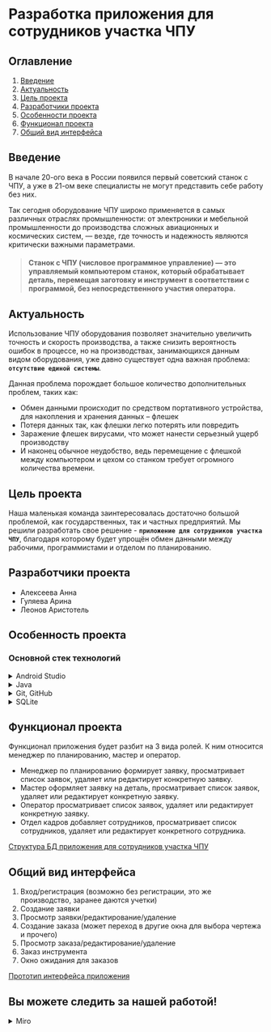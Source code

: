 
# **Разработка приложения для сотрудников участка ЧПУ**
## **Оглавление**
1. [Введение](#introduction)
2. [Актуальность](#relevance)
3. [Цель проекта](#projectpurpose)
4. [Разработчики проекта](#projectdevelopers)
5. [Особенности проекта](#projectfeatures)
6. [Функционал проекта](#projectfunctionality)
7. [Общий вид интерфейса](#interfaceoverview)

<a name="introduction"></a> 
## **Введение**
В начале 20-ого века в России появился первый советский станок с ЧПУ, а уже в 21-ом веке специалисты не могут представить себе работу без них. 

Так сегодня оборудование ЧПУ широко применяется в самых различных отраслях промышленности: от электроники и мебельной промышленности до производства сложных авиационных и космических систем, — везде, где точность и надежность являются критически важными параметрами.

><h4>Станок с ЧПУ (числовое программное управление) — это управляемый компьютером станок, который обрабатывает деталь, перемещая заготовку и инструмент в соответствии с программой, без непосредственного участия оператора.

<a name="relevance"></a> 
## **Актуальность**
Использование ЧПУ оборудования позволяет значительно увеличить точность и скорость производства, а также снизить вероятность ошибок в процессе, но на производствах, занимающихся данным видом оборудования, уже давно существует одна важная проблема: **```отсутствие единой системы```**. 

Данная проблема порождает большое количество дополнительных проблем, таких как: 
- Обмен данными происходит по средством портативного устройства, для накопления и хранения данных – флешек
- Потеря данных так, как флешки легко потерять или повредить
- Заражение флешек вирусами, что может нанести серьезный ущерб производству
- И наконец обычное неудобство, ведь перемещение с флешкой между компьютером и цехом со станком требует огромного количества времени.

<a name="projectpurpose"></a> 
## **Цель проекта**
Наша маленькая команда заинтересовалась достаточно большой проблемой, как государственных, так и частных предприятий. Мы решили разработать свое решение - **```приложение для сотрудников участка ЧПУ```**, благодаря которому будет упрощён обмен данными между рабочими, программистами и отделом по планированию.

<a name="projectdevelopers"></a> 
## **Разработчики проекта**
- Алексеева Анна 
- Гуляева Арина  
- Леонов Аристотель 

<a name="projectfeatures"></a> 
## **Особенность проекта**
### Основной стек технологий
<details>
<summary>Android Studio</summary>
  
**```Android Studio```** — официальная интегрированная среда разработки (IDE) для разработки приложений Android.
</details>
<details>
<summary>Java</summary>
  
**```Java```** — универсальный и широко используемый язык программирования, особенно при разработке мобильных приложений.

Данный язык программирования был выбран благодаря тому, что он имеет довольно простой синтаксис и поддерживает концепцию объектно-ориентированного программирования (ООП), что делает его изучение простым и интересном.
Она подходит для взаимодействия на языках Java и Kotlin. Данная сред разработки имеет богатый набор инструментов, встроенный эмулятор, а также предоставляет возможности тестирования. 
</details>
<details>
<summary>Git, GitHub</summary>
  
Для хостинга IT-проекта и совместной разработки используется веб-сервис **```GitHub```**.
</details>
<details>
<summary>SQLite</summary>
  
**```SQLite```** — это встраиваемая кроссплатформенная база данных, которая поддерживает достаточно полный набор команд SQL. Для взаимодействия с реляционной СУБД используется графический клиент DB Browser (для создания и БД, таблиц и работы с данными).

</details>

<a name="projectfunctionality"></a> 
## **Функционал проекта**
Функционал приложения будет разбит на 3 вида ролей. К ним относится менеджер по планированию, мастер и оператор.
- Менеджер по планированию формирует заявку, просматривает список заявок, удаляет или редактирует конкретную заявку.
- Мастер оформляет заявку на деталь, просматривает список заявок, удаляет или редактирует конкретную заявку.
- Оператор просматривает список заявок, удаляет или редактирует конкретную заявку.
- Отдел кадров добавляет сотрудников, просматривает список сотрудников, удаляет или редактирует конкретного сотрудника.

[Структура БД приложения для сотрудников участка ЧПУ](Documentation/BD.jpg)

<a name="interfaceoverview"></a> 
## **Общий вид интерфейса**

1. Вход/регистрация (возможно без регистрации, это же производство, заранее даются учетки)
2. Создание заявки 
3. Просмотр заявки/редактирование/удаление
4. Создание заказа (может переход в другие окна для выбора чертежа и прочего)
5. Просмотр заказа/редактирование/удаление
6. Заказ инструмента
7. Окно ожидания для заказов

[Прототип интерфейса приложения](Documentation/UserFlow.png)

<a name="projectfunctionality"></a> 
## **Вы можете следить за нашей работой!**
<details>
<summary>Miro</summary>
  
Задачи на неделю будут выкладываться на интерактивной доске на сервисе для совместной работы команд - **```Miro```**. 

[Интерактивная доска](https://miro.com/app/board/uXjVLbGMGwY=/)

</details>
